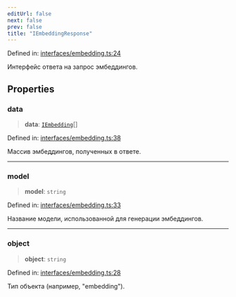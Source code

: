 ```yaml
---
editUrl: false
next: false
prev: false
title: "IEmbeddingResponse"
---
```


Defined in: [interfaces/embedding.ts:24](https://github.com/zloishavrin/gigachat-node/blob/89641d11e99a831154f1854b604a9ffe8409090c/src/interfaces/embedding.ts#L24)

Интерфейс ответа на запрос эмбеддингов.

## Properties

### data

> **data**: [`IEmbedding`](/gigachat-node/docs/dist/api/interfaces/embedding/interfaces/iembedding/)[]

Defined in: [interfaces/embedding.ts:38](https://github.com/zloishavrin/gigachat-node/blob/89641d11e99a831154f1854b604a9ffe8409090c/src/interfaces/embedding.ts#L38)

Массив эмбеддингов, полученных в ответе.

***

### model

> **model**: `string`

Defined in: [interfaces/embedding.ts:33](https://github.com/zloishavrin/gigachat-node/blob/89641d11e99a831154f1854b604a9ffe8409090c/src/interfaces/embedding.ts#L33)

Название модели, использованной для генерации эмбеддингов.

***

### object

> **object**: `string`

Defined in: [interfaces/embedding.ts:28](https://github.com/zloishavrin/gigachat-node/blob/89641d11e99a831154f1854b604a9ffe8409090c/src/interfaces/embedding.ts#L28)

Тип объекта (например, "embedding").
